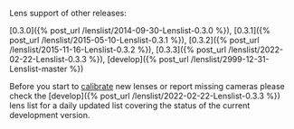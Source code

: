 Lens support of other releases:

[0.3.0]({% post_url /lenslist/2014-09-30-Lenslist-0.3.0 %}),
[0.3.1]({% post_url /lenslist/2015-05-10-Lenslist-0.3.1 %}),
[0.3.2]({% post_url /lenslist/2015-11-16-Lenslist-0.3.2 %}),
[0.3.3]({% post_url /lenslist/2022-02-22-Lenslist-0.3.3 %}),
[develop]({% post_url /lenslist/2999-12-31-Lenslist-master %})

Before you start to [calibrate](/calibration/) new lenses or report missing cameras please check the [develop]({% post_url /lenslist/2022-02-22-Lenslist-0.3.3 %}) lens list for a daily updated list covering the status of the current development version.
